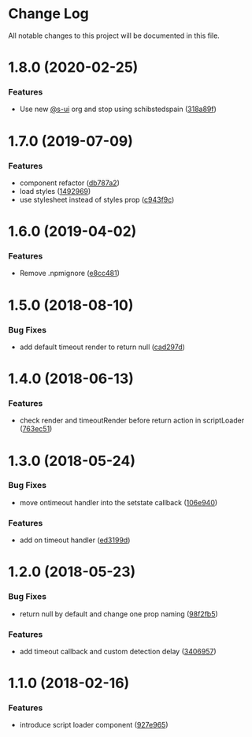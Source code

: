 # Change Log

All notable changes to this project will be documented in this file.

# 1.8.0 (2020-02-25)


### Features

* Use new [@s-ui](https://github.com/s-ui) org and stop using schibstedspain ([318a89f](https://github.com/SUI-Components/schibsted-spain-components/commit/318a89f317c4d68247be99158e971c5e3f2eaf11))



# 1.7.0 (2019-07-09)


### Features

* component refactor ([db787a2](https://github.com/SUI-Components/schibsted-spain-components/commit/db787a2082b0644031d86dfac45c614675d43201))
* load styles ([1492969](https://github.com/SUI-Components/schibsted-spain-components/commit/14929690bd00f605be84c9f9ef93c285a913bd32))
* use stylesheet instead of styles prop ([c943f9c](https://github.com/SUI-Components/schibsted-spain-components/commit/c943f9ca4ec6b7b09b928210fc9295080496ff0f))



# 1.6.0 (2019-04-02)


### Features

* Remove .npmignore ([e8cc481](https://github.com/SUI-Components/schibsted-spain-components/commit/e8cc481acb9799d5dad9b4bbe7a40de6018b2b83))



# 1.5.0 (2018-08-10)


### Bug Fixes

* add default timeout render to return null ([cad297d](https://github.com/SUI-Components/schibsted-spain-components/commit/cad297dad64af85d46cd4a88ca2a9880a3055b0b))



# 1.4.0 (2018-06-13)


### Features

* check render and timeoutRender before return action in scriptLoader ([763ec51](https://github.com/SUI-Components/schibsted-spain-components/commit/763ec51474c2d95561df56771e9e0059902e3200))



# 1.3.0 (2018-05-24)


### Bug Fixes

* move ontimeout handler into the setstate callback ([106e940](https://github.com/SUI-Components/schibsted-spain-components/commit/106e940f7bdf0bde077e6298fb66a8e14d426fe6))


### Features

* add on timeout handler ([ed3199d](https://github.com/SUI-Components/schibsted-spain-components/commit/ed3199d1e59ccfd4fba331130577949b36472377))



# 1.2.0 (2018-05-23)


### Bug Fixes

* return null by default and change one prop naming ([98f2fb5](https://github.com/SUI-Components/schibsted-spain-components/commit/98f2fb57ba8e35385df93766c472cfbec3488f34))


### Features

* add timeout callback and custom detection delay ([3406957](https://github.com/SUI-Components/schibsted-spain-components/commit/34069570d974e3cfd3f4500a3cb6670457212a0f))



# 1.1.0 (2018-02-16)


### Features

* introduce script loader component ([927e965](https://github.com/SUI-Components/schibsted-spain-components/commit/927e96550d64bb959e491a1769454d7eec148611))



